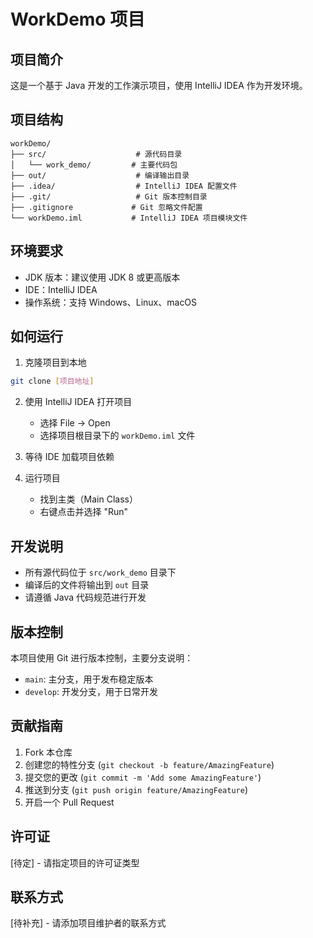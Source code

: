 # WorkDemo 项目

## 项目简介
这是一个基于 Java 开发的工作演示项目，使用 IntelliJ IDEA 作为开发环境。

## 项目结构
```
workDemo/
├── src/                    # 源代码目录
│   └── work_demo/         # 主要代码包
├── out/                    # 编译输出目录
├── .idea/                  # IntelliJ IDEA 配置文件
├── .git/                   # Git 版本控制目录
├── .gitignore             # Git 忽略文件配置
└── workDemo.iml           # IntelliJ IDEA 项目模块文件
```

## 环境要求
- JDK 版本：建议使用 JDK 8 或更高版本
- IDE：IntelliJ IDEA
- 操作系统：支持 Windows、Linux、macOS

## 如何运行
1. 克隆项目到本地
```bash
git clone [项目地址]
```

2. 使用 IntelliJ IDEA 打开项目
   - 选择 File -> Open
   - 选择项目根目录下的 `workDemo.iml` 文件

3. 等待 IDE 加载项目依赖

4. 运行项目
   - 找到主类（Main Class）
   - 右键点击并选择 "Run"

## 开发说明
- 所有源代码位于 `src/work_demo` 目录下
- 编译后的文件将输出到 `out` 目录
- 请遵循 Java 代码规范进行开发

## 版本控制
本项目使用 Git 进行版本控制，主要分支说明：
- `main`: 主分支，用于发布稳定版本
- `develop`: 开发分支，用于日常开发

## 贡献指南
1. Fork 本仓库
2. 创建您的特性分支 (`git checkout -b feature/AmazingFeature`)
3. 提交您的更改 (`git commit -m 'Add some AmazingFeature'`)
4. 推送到分支 (`git push origin feature/AmazingFeature`)
5. 开启一个 Pull Request

## 许可证
[待定] - 请指定项目的许可证类型

## 联系方式
[待补充] - 请添加项目维护者的联系方式
